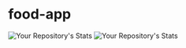 # food-app
![Your Repository's Stats](https://github-readme-stats.vercel.app/api?username=Kanon-Hosen&show_icons=true)
![Your Repository's Stats](https://contrib.rocks/image?repo=Tanu-N-Prabhu/Python)
